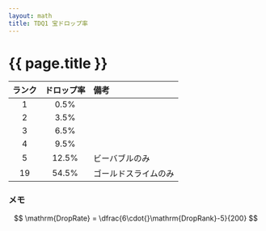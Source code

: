 ```yaml
---
layout: math
title: TDQ1 宝ドロップ率
---
```


# {{ page.title }}

| ランク | ドロップ率 | 備考 |
|:------:|:----------:|:-----|
| 1 | 0.5% |
| 2 | 3.5% |
| 3 | 6.5% |
| 4 | 9.5% |
| 5 | 12.5% | ビーバブルのみ
| 19 | 54.5% | ゴールドスライムのみ


### メモ

$$ \mathrm{DropRate} = \dfrac{6\cdot{}\mathrm{DropRank}-5}{200} $$
